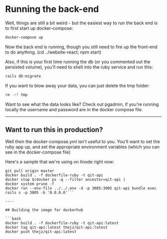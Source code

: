 # Running the back-end

Well, things are still a bit weird - but the easiest way to run the back end is to first start up docker-compose:

```bash
docker-compose up
```

Now the back end is running, though you still need to fire up the front-end to do anything. (cd ../website-react; npm start)

Also, if this is your first time running the db (or you commented out the persisted volume), you'll need to shell into the ruby service and run this:

```bash
rails db:migrate
```

If you want to blow away your data, you can just delete the tmp folder:

```bash
rm -rf tmp
```

Want to see what the data looks like? Check out pgadmin, if you're running locally the username and password are in the docker compose file.

----

## Want to run this in production?

Well then the docker-compose.yml isn't useful to you. You'll want to set the ruby app up, and set the appropriate environment variables (which you can see in the docker-compose file)

Here's a sample that we're using on linode right now:
```cd podcast-app/qit-api
git pull origin master
docker build . -f dockerfile-ruby -t qit-api
docker stop $(docker ps -q --filter ancestor=qit-api )
docker system prune -f
docker run --env-file ../../.env -d -p 3005:3005 qit-api bundle exec rails s -p 3005 -b '0.0.0.0'```

----

## Building the image for dockerhub

```bash
docker build . -f dockerfile-ruby -t qit-api:latest
docker tag qit-api:latest thejz/qit-api:latest
docker push thejz/qit-api:latest
```